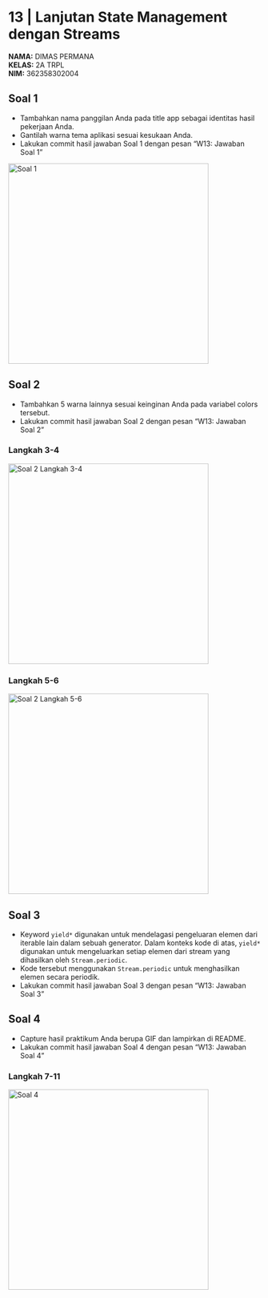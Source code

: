 # 13 | Lanjutan State Management dengan Streams

**NAMA:** DIMAS PERMANA  
**KELAS:** 2A TRPL  
**NIM:** 362358302004  

## Soal 1
- Tambahkan nama panggilan Anda pada title app sebagai identitas hasil pekerjaan Anda.
- Gantilah warna tema aplikasi sesuai kesukaan Anda.
- Lakukan commit hasil jawaban Soal 1 dengan pesan “W13: Jawaban Soal 1”

<img src="https://github.com/user-attachments/assets/25a172e5-1817-419d-98f5-4e705f5d5594" alt="Soal 1" width="400"/>

## Soal 2
- Tambahkan 5 warna lainnya sesuai keinginan Anda pada variabel colors tersebut.
- Lakukan commit hasil jawaban Soal 2 dengan pesan “W13: Jawaban Soal 2”

### Langkah 3-4
<img src="https://github.com/user-attachments/assets/293a3a57-dd14-45de-8d1d-c1be4dc6b12f" alt="Soal 2 Langkah 3-4" width="400"/>

### Langkah 5-6
<img src="https://github.com/user-attachments/assets/18199861-795f-40c2-888d-c099e95dae18" alt="Soal 2 Langkah 5-6" width="400"/>

## Soal 3
- Keyword `yield*` digunakan untuk mendelagasi pengeluaran elemen dari iterable lain dalam sebuah generator. Dalam konteks kode di atas, `yield*` digunakan untuk mengeluarkan setiap elemen dari stream yang dihasilkan oleh `Stream.periodic`.
- Kode tersebut menggunakan `Stream.periodic` untuk menghasilkan elemen secara periodik.
- Lakukan commit hasil jawaban Soal 3 dengan pesan “W13: Jawaban Soal 3”

## Soal 4
- Capture hasil praktikum Anda berupa GIF dan lampirkan di README.
- Lakukan commit hasil jawaban Soal 4 dengan pesan “W13: Jawaban Soal 4”

### Langkah 7-11
<img src="https://github.com/user-attachments/assets/313bb2c1-62bc-4c7b-9b26-13287cc50003" alt="Soal 4" width="400"/>

